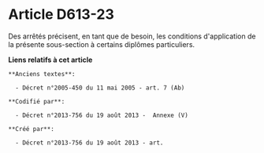 # Article D613-23

Des arrêtés précisent, en tant que de besoin, les conditions d'application de la présente sous-section à certains diplômes
particuliers.

**Liens relatifs à cet article**

	**Anciens textes**:

	  - Décret n°2005-450 du 11 mai 2005 - art. 7 (Ab)

	**Codifié par**:

	  - Décret n°2013-756 du 19 août 2013 -  Annexe (V)

	**Créé par**:

	  - Décret n°2013-756 du 19 août 2013 - art.
